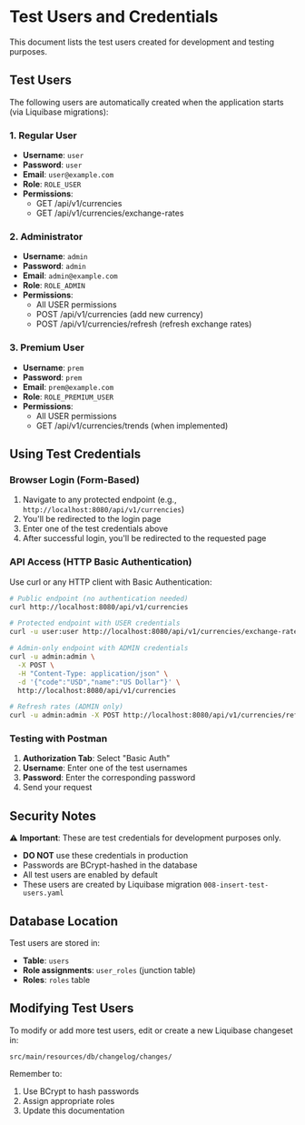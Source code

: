 # Test Users and Credentials

This document lists the test users created for development and testing purposes.

## Test Users

The following users are automatically created when the application starts (via Liquibase migrations):

### 1. Regular User
- **Username**: `user`
- **Password**: `user`
- **Email**: `user@example.com`
- **Role**: `ROLE_USER`
- **Permissions**:
  - GET /api/v1/currencies
  - GET /api/v1/currencies/exchange-rates

### 2. Administrator
- **Username**: `admin`
- **Password**: `admin`
- **Email**: `admin@example.com`
- **Role**: `ROLE_ADMIN`
- **Permissions**:
  - All USER permissions
  - POST /api/v1/currencies (add new currency)
  - POST /api/v1/currencies/refresh (refresh exchange rates)

### 3. Premium User
- **Username**: `prem`
- **Password**: `prem`
- **Email**: `prem@example.com`
- **Role**: `ROLE_PREMIUM_USER`
- **Permissions**:
  - All USER permissions
  - GET /api/v1/currencies/trends (when implemented)

## Using Test Credentials

### Browser Login (Form-Based)

1. Navigate to any protected endpoint (e.g., `http://localhost:8080/api/v1/currencies`)
2. You'll be redirected to the login page
3. Enter one of the test credentials above
4. After successful login, you'll be redirected to the requested page

### API Access (HTTP Basic Authentication)

Use curl or any HTTP client with Basic Authentication:

```bash
# Public endpoint (no authentication needed)
curl http://localhost:8080/api/v1/currencies

# Protected endpoint with USER credentials
curl -u user:user http://localhost:8080/api/v1/currencies/exchange-rates?from=USD&to=EUR&amount=100

# Admin-only endpoint with ADMIN credentials
curl -u admin:admin \
  -X POST \
  -H "Content-Type: application/json" \
  -d '{"code":"USD","name":"US Dollar"}' \
  http://localhost:8080/api/v1/currencies

# Refresh rates (ADMIN only)
curl -u admin:admin -X POST http://localhost:8080/api/v1/currencies/refresh
```

### Testing with Postman

1. **Authorization Tab**: Select "Basic Auth"
2. **Username**: Enter one of the test usernames
3. **Password**: Enter the corresponding password
4. Send your request

## Security Notes

⚠️ **Important**: These are test credentials for development purposes only.

- **DO NOT** use these credentials in production
- Passwords are BCrypt-hashed in the database
- All test users are enabled by default
- These users are created by Liquibase migration `008-insert-test-users.yaml`

## Database Location

Test users are stored in:
- **Table**: `users`
- **Role assignments**: `user_roles` (junction table)
- **Roles**: `roles` table

## Modifying Test Users

To modify or add more test users, edit or create a new Liquibase changeset in:
```
src/main/resources/db/changelog/changes/
```

Remember to:
1. Use BCrypt to hash passwords
2. Assign appropriate roles
3. Update this documentation
